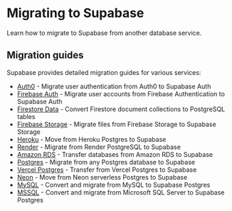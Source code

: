 # Migrating to Supabase

Learn how to migrate to Supabase from another database service.

## Migration guides

Supabase provides detailed migration guides for various services:

- [Auth0](auth0.md) - Migrate user authentication from Auth0 to Supabase Auth
- [Firebase Auth](firebase-auth.md) - Migrate user accounts from Firebase Authentication to Supabase Auth
- [Firestore Data](firestore-data.md) - Convert Firestore document collections to PostgreSQL tables
- [Firebase Storage](firebase-storage.md) - Migrate files from Firebase Storage to Supabase Storage
- [Heroku](heroku.md) - Move from Heroku Postgres to Supabase
- [Render](render.md) - Migrate from Render PostgreSQL to Supabase
- [Amazon RDS](amazon-rds.md) - Transfer databases from Amazon RDS to Supabase
- [Postgres](postgres.md) - Migrate from any Postgres database to Supabase
- [Vercel Postgres](vercel-postgres.md) - Transfer from Vercel Postgres to Supabase
- [Neon](neon.md) - Move from Neon serverless Postgres to Supabase
- [MySQL](mysql.md) - Convert and migrate from MySQL to Supabase Postgres
- [MSSQL](mssql.md) - Convert and migrate from Microsoft SQL Server to Supabase Postgres
